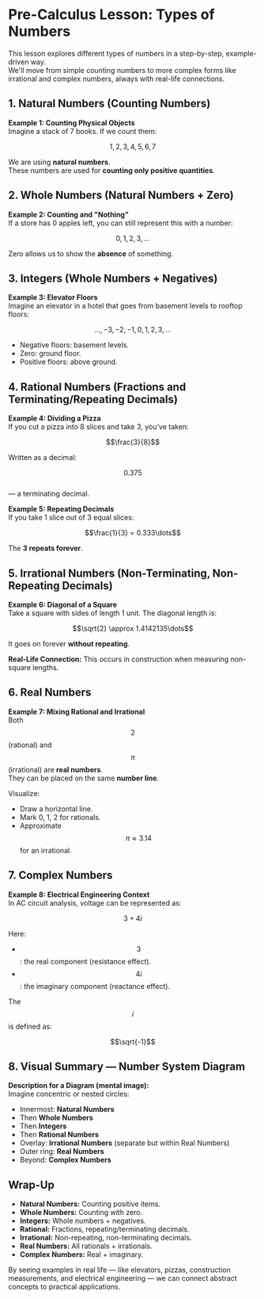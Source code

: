 # Pre-Calculus Lesson: Types of Numbers

This lesson explores different types of numbers in a step-by-step, example-driven way.  
We'll move from simple counting numbers to more complex forms like irrational and complex numbers, always with real-life connections.

## 1. Natural Numbers (Counting Numbers)

**Example 1: Counting Physical Objects**  
Imagine a stack of 7 books. If we count them:

$$1, 2, 3, 4, 5, 6, 7$$

We are using **natural numbers**.  
These numbers are used for **counting only positive quantities**.

## 2. Whole Numbers (Natural Numbers + Zero)

**Example 2: Counting and "Nothing"**  
If a store has 0 apples left, you can still represent this with a number:

$$0, 1, 2, 3, \dots$$

Zero allows us to show the **absence** of something.

## 3. Integers (Whole Numbers + Negatives)

**Example 3: Elevator Floors**  
Imagine an elevator in a hotel that goes from basement levels to rooftop floors:

$$\dots, -3, -2, -1, 0, 1, 2, 3, \dots$$

- Negative floors: basement levels.  
- Zero: ground floor.  
- Positive floors: above ground.

## 4. Rational Numbers (Fractions and Terminating/Repeating Decimals)

**Example 4: Dividing a Pizza**  
If you cut a pizza into 8 slices and take 3, you’ve taken:

$$\frac{3}{8}$$

Written as a decimal:

$$0.375$$  
— a terminating decimal.

**Example 5: Repeating Decimals**  
If you take 1 slice out of 3 equal slices:

$$\frac{1}{3} = 0.333\dots$$

The **3 repeats forever**.

## 5. Irrational Numbers (Non-Terminating, Non-Repeating Decimals)

**Example 6: Diagonal of a Square**  
Take a square with sides of length 1 unit. The diagonal length is:

$$\sqrt{2} \approx 1.4142135\dots$$

It goes on forever **without repeating**.

**Real-Life Connection:** This occurs in construction when measuring non-square lengths.

## 6. Real Numbers

**Example 7: Mixing Rational and Irrational**  
Both $$2$$ (rational) and $$\pi$$ (irrational) are **real numbers**.  
They can be placed on the same **number line**.

Visualize:
- Draw a horizontal line.
- Mark 0, 1, 2 for rationals.
- Approximate $$\pi \approx 3.14$$ for an irrational.

## 7. Complex Numbers

**Example 8: Electrical Engineering Context**  
In AC circuit analysis, voltage can be represented as:

$$3 + 4i$$

Here:
- $$3$$: the real component (resistance effect).  
- $$4i$$: the imaginary component (reactance effect).

The $$i$$ is defined as:

$$\sqrt{-1}$$

## 8. Visual Summary — Number System Diagram

**Description for a Diagram (mental image):**  
Imagine concentric or nested circles:
- Innermost: **Natural Numbers**
- Then **Whole Numbers**
- Then **Integers**
- Then **Rational Numbers**
- Overlay: **Irrational Numbers** (separate but within Real Numbers)
- Outer ring: **Real Numbers**
- Beyond: **Complex Numbers**

## Wrap-Up

- **Natural Numbers:** Counting positive items.  
- **Whole Numbers:** Counting with zero.  
- **Integers:** Whole numbers + negatives.  
- **Rational:** Fractions, repeating/terminating decimals.  
- **Irrational:** Non-repeating, non-terminating decimals.  
- **Real Numbers:** All rationals + irrationals.  
- **Complex Numbers:** Real + imaginary.

By seeing examples in real life — like elevators, pizzas, construction measurements, and electrical engineering — we can connect abstract concepts to practical applications.
